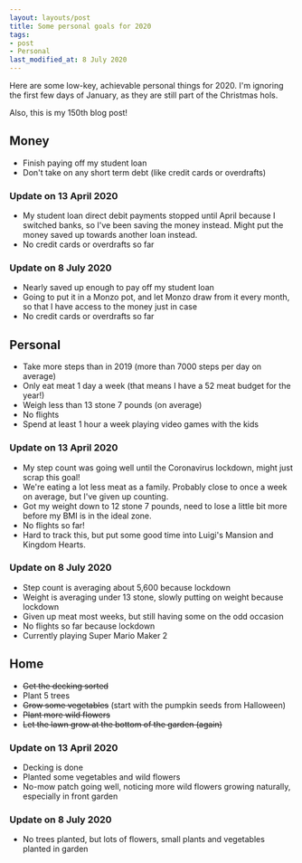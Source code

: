 ```yaml
---
layout: layouts/post
title: Some personal goals for 2020
tags:
- post
- Personal
last_modified_at: 8 July 2020
---
```


<p>Here are some low-key, achievable personal things for 2020. I'm ignoring the first few days of January, as they are still part of the Christmas hols.</p>

Also, this is my 150th blog post!

## Money
- Finish paying off my student loan
- Don't take on any short term debt (like credit cards or overdrafts)

### Update on 13 April 2020
- My student loan direct debit payments stopped until April because I switched banks, so I've been saving the money instead. Might put the money saved up towards another loan instead.
- No credit cards or overdrafts so far

### Update on 8 July 2020
- Nearly saved up enough to pay off my student loan
- Going to put it in a Monzo pot, and let Monzo draw from it every month, so that I have access to the money just in case
- No credit cards or overdrafts so far

## Personal
- Take more steps than in 2019 (more than 7000 steps per day on average)
- Only eat meat 1 day a week (that means I have a 52 meat budget for the year!)
- Weigh less than 13 stone 7 pounds (on average)
- No flights
- Spend at least 1 hour a week playing video games with the kids

### Update on 13 April 2020
- My step count was going well until the Coronavirus lockdown, might just scrap this goal!
- We're eating a lot less meat as a family. Probably close to once a week on average, but I've given up counting.
- Got my weight down to 12 stone 7 pounds, need to lose a little bit more before my BMI is in the ideal zone.
- No flights so far!
- Hard to track this, but put some good time into Luigi's Mansion and Kingdom Hearts.

### Update on 8 July 2020
- Step count is averaging about 5,600 because lockdown
- Weight is averaging under 13 stone, slowly putting on weight because lockdown
- Given up meat most weeks, but still having some on the odd occasion
- No flights so far because lockdown
- Currently playing Super Mario Maker 2

## Home
- ~~Get the decking sorted~~
- Plant 5 trees
- ~~Grow some vegetables~~ (start with the pumpkin seeds from Halloween)
- ~~Plant more wild flowers~~
- ~~Let the lawn grow at the bottom of the garden (again)~~

### Update on 13 April 2020
- Decking is done
- Planted some vegetables and wild flowers
- No-mow patch going well, noticing more wild flowers growing naturally, especially in front garden

### Update on 8 July 2020
- No trees planted, but lots of flowers, small plants and vegetables planted in garden